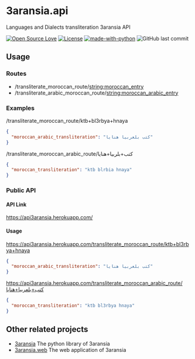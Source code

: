 # 3aransia.api

Languages and Dialects transliteration 3aransia API

[![Open Source Love](https://badges.frapsoft.com/os/v1/open-source.svg?v=102)](https://github.com/ellerbrock/open-source-badge/)
[![License](https://img.shields.io/badge/License-Apache%202.0-blue.svg)](https://opensource.org/licenses/Apache-2.0)
[![made-with-python](https://img.shields.io/badge/Made%20with-Python-1f425f.svg)](https://www.python.org/)
![GitHub last commit](https://img.shields.io/github/last-commit/google/skia.svg)

## Usage

### Routes

- /transliterate_moroccan_route/<string:moroccan_entry>
- /transliterate_arabic_moroccan_route/<string:moroccan_arabic_entry>

### Examples

/transliterate_moroccan_route/ktb+bl3rbya+hnaya

```json
{
  "moroccan_arabic_transliteration": "كتب بلعربيا هنايا"
}
```

/transliterate_moroccan_arabic_route/كتب+بلربيا+هنايا

```json
{
  "moroccan_transliteration": "ktb blrbia hnaya"
}
```

### Public API

#### API Link

https://api3aransia.herokuapp.com/

#### Usage 

https://api3aransia.herokuapp.com/transliterate_moroccan_route/ktb+bl3rbya+hnaya

```json
{
  "moroccan_arabic_transliteration": "كتب بلعربيا هنايا"
}
```

https://api3aransia.herokuapp.com/transliterate_moroccan_arabic_route/كتب+بلعربيا+هنايا

```json
{
  "moroccan_transliteration": "ktb bl3rbya hnaya"
}
```

## Other related projects

- [3aransia](https://pypi.org/project/aaransia/) The python library of 3aransia
- [3aransia.web](http://3aransia.com) The web application of 3aransia
